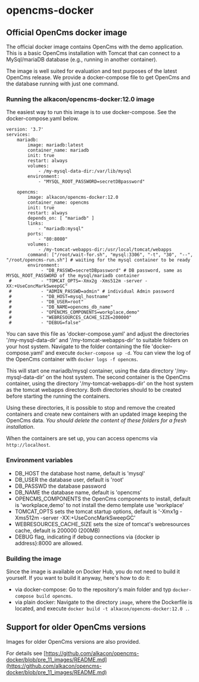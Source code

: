 opencms-docker
==============
## Official OpenCms docker image ##

The official docker image contains OpenCms with the demo application.
This is a basic OpenCms installation with Tomcat that can connect to a MySql/mariaDB database (e.g., running in another container).

The image is well suited for evaluation and test purposes of the latest OpenCms release.
We provide a docker-compose file to get OpenCms and the database running with just one command.

### Running the alkacon/opencms-docker:12.0 image ###

The easiest way to run this image is to use docker-compose. See the docker-compose.yaml below.

```
version: '3.7'
services:
    mariadb:
        image: mariadb:latest
        container_name: mariadb
        init: true
        restart: always
        volumes:
            - /my-mysql-data-dir:/var/lib/mysql
        environment:
            - "MYSQL_ROOT_PASSWORD=secretDBpassword"

    opencms:
        image: alkacon/opencms-docker:12.0
        container_name: opencms
        init: true
        restart: always
        depends_on: [ "mariadb" ]
        links:
            - "mariadb:mysql"
        ports:
            - "80:8080"
        volumes:
            - /my-tomcat-webapps-dir:/usr/local/tomcat/webapps
        command: ["/root/wait-for.sh", "mysql:3306", "-t", "30", "--", "/root/opencms-run.sh"] # waiting for the mysql container to be ready
        environment:
             - "DB_PASSWD=secretDBpassword" # DB password, same as MYSQL_ROOT_PASSWORD of the mysql/mariadb container
 #           - "TOMCAT_OPTS=-Xmx2g -Xms512m -server -XX:+UseConcMarkSweepGC"
 #           - "ADMIN_PASSWD=admin" # individual Admin password
 #           - "DB_HOST=mysql_hostname"
 #           - "DB_USER=root"
 #           - "DB_NAME=opencms_db_name"
 #           - "OPENCMS_COMPONENTS=workplace,demo"
 #           - "WEBRESOURCES_CACHE_SIZE=200000"
 #           - "DEBUG=false"
```
You can save this file as 'docker-compose.yaml' and adjust the directories '/my-mysql-data-dir' and '/my-tomcat-webapps-dir' to suitable folders on your host system.
Navigate to the folder containing the file 'docker-compose.yaml' and execute `docker-compose up -d`. You can view the log of the OpenCms container with `docker logs -f opencms`.

This will start one mariadb/mysql container, using the data directory '/my-mysql-data-dir' on the host system. The second container is the OpenCms container, using the directory '/my-tomcat-webapps-dir' on the host system as the tomcat webapps directory.
Both directories should to be created before starting the running the containers.

Using these directories, it is possible to stop and remove the created containers and create new containers with an updated image keeping the OpenCms data.
*You should delete the content of these folders for a fresh installation*.

When the containers are set up, you can access opencms via `http://localhost`.

### Environment variables ###

* DB_HOST the database host name, default is 'mysql'
* DB_USER the database user, default is 'root'
* DB_PASSWD the database password
* DB_NAME the database name, default is 'opencms'
* OPENCMS_COMPONENTS the OpenCms components to install, default is 'workplace,demo' to not install the demo template use 'workplace'
* TOMCAT_OPTS sets the tomcat startup options, default is '-Xmx1g -Xms512m -server -XX:+UseConcMarkSweepGC'
* WEBRESOURCES_CACHE_SIZE sets the size of tomcat's webresources cache, default is 200000 (200MB)
* DEBUG flag, indicating if debug connections via {docker ip address}:8000 are allowed.

### Building the image ###

Since the image is available on Docker Hub, you do not need to build it yourself. If you want to build it anyway, here's how to do it:

  * via docker-compose: Go to the repository's main folder and typ `docker-compose build opencms`.
  * via plain docker: Navigate to the directory `image`, where the Dockerfile is located, and execute `docker build -t alkacon/opencms-docker:12.0 .`.

## Support for older OpenCms versions ##

Images for older OpenCms versions are also provided.

For details see [https://github.com/alkacon/opencms-docker/blob/pre_11_images/README.md](https://github.com/alkacon/opencms-docker/blob/pre_11_images/README.md)
